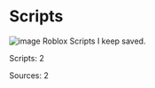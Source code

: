 # Scripts
![image](https://user-images.githubusercontent.com/96150066/176558867-237a1612-29e4-45c2-90bc-c0902bda6427.png)
Roblox Scripts I keep saved.

Scripts: 2

Sources: 2
